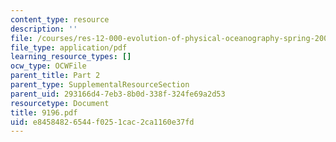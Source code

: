 ```yaml
---
content_type: resource
description: ''
file: /courses/res-12-000-evolution-of-physical-oceanography-spring-2007/e84584826544f0251cac2ca1160e37fd_9196.pdf
file_type: application/pdf
learning_resource_types: []
ocw_type: OCWFile
parent_title: Part 2
parent_type: SupplementalResourceSection
parent_uid: 293166d4-7eb3-8b0d-338f-324fe69a2d53
resourcetype: Document
title: 9196.pdf
uid: e8458482-6544-f025-1cac-2ca1160e37fd
---
```

